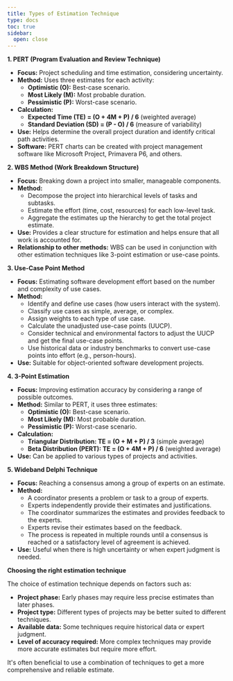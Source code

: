 ```yaml
---
title: Types of Estimation Technique
type: docs
toc: true
sidebar:
  open: close
---
```


**1. PERT (Program Evaluation and Review Technique)**

*   **Focus:** Project scheduling and time estimation, considering uncertainty.
*   **Method:** Uses three estimates for each activity:
    *   **Optimistic (O):** Best-case scenario.
    *   **Most Likely (M):** Most probable duration.
    *   **Pessimistic (P):** Worst-case scenario.
*   **Calculation:**
    *   **Expected Time (TE) = (O + 4M + P) / 6** (weighted average)
    *   **Standard Deviation (SD) = (P - O) / 6** (measure of variability)
*   **Use:** Helps determine the overall project duration and identify critical path activities.
*   **Software:** PERT charts can be created with project management software like Microsoft Project, Primavera P6, and others.

**2. WBS Method (Work Breakdown Structure)**

*   **Focus:** Breaking down a project into smaller, manageable components.
*   **Method:**
    *   Decompose the project into hierarchical levels of tasks and subtasks.
    *   Estimate the effort (time, cost, resources) for each low-level task.
    *   Aggregate the estimates up the hierarchy to get the total project estimate.
*   **Use:** Provides a clear structure for estimation and helps ensure that all work is accounted for.
*   **Relationship to other methods:** WBS can be used in conjunction with other estimation techniques like 3-point estimation or use-case points.

**3. Use-Case Point Method**

*   **Focus:** Estimating software development effort based on the number and complexity of use cases.
*   **Method:**
    *   Identify and define use cases (how users interact with the system).
    *   Classify use cases as simple, average, or complex.
    *   Assign weights to each type of use case.
    *   Calculate the unadjusted use-case points (UUCP).
    *   Consider technical and environmental factors to adjust the UUCP and get the final use-case points.
    *   Use historical data or industry benchmarks to convert use-case points into effort (e.g., person-hours).
*   **Use:** Suitable for object-oriented software development projects.

**4. 3-Point Estimation**

*   **Focus:** Improving estimation accuracy by considering a range of possible outcomes.
*   **Method:** Similar to PERT, it uses three estimates:
    *   **Optimistic (O):** Best-case scenario.
    *   **Most Likely (M):** Most probable duration.
    *   **Pessimistic (P):** Worst-case scenario.
*   **Calculation:**
    *   **Triangular Distribution: TE = (O + M + P) / 3** (simple average)
    *   **Beta Distribution (PERT): TE = (O + 4M + P) / 6** (weighted average)
*   **Use:** Can be applied to various types of projects and activities.

**5. Wideband Delphi Technique**

*   **Focus:** Reaching a consensus among a group of experts on an estimate.
*   **Method:**
    *   A coordinator presents a problem or task to a group of experts.
    *   Experts independently provide their estimates and justifications.
    *   The coordinator summarizes the estimates and provides feedback to the experts.
    *   Experts revise their estimates based on the feedback.
    *   The process is repeated in multiple rounds until a consensus is reached or a satisfactory level of agreement is achieved.
*   **Use:** Useful when there is high uncertainty or when expert judgment is needed.

**Choosing the right estimation technique**

The choice of estimation technique depends on factors such as:

*   **Project phase:** Early phases may require less precise estimates than later phases.
*   **Project type:** Different types of projects may be better suited to different techniques.
*   **Available data:** Some techniques require historical data or expert judgment.
*   **Level of accuracy required:** More complex techniques may provide more accurate estimates but require more effort.

It's often beneficial to use a combination of techniques to get a more comprehensive and reliable estimate.

